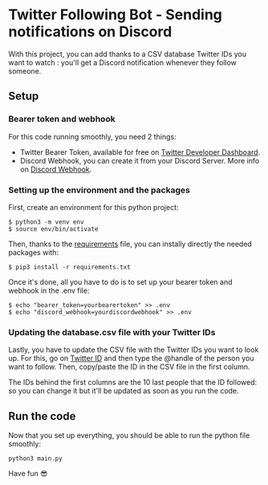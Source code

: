 # Twitter Following Bot - Sending notifications on Discord
With this project, you can add thanks to a CSV database Twitter IDs you want to watch : you'll get a Discord notification whenever they follow someone.

## Setup

### Bearer token and webhook

For this code running smoothly, you need 2 things:
- Twitter Bearer Token, available for free on [Twitter Developer Dashboard](https://developer.twitter.com/en/portal/dashboard).
- Discord Webhook, you can create it from your Discord Server. More info on [Discord Webhook](https://support.discord.com/hc/en-us/articles/228383668-Intro-to-Webhooks).

### Setting up the environment and the packages

First, create an environment for this python project:
```
$ python3 -m venv env
$ source env/bin/activate
```

Then, thanks to the [requirements](requirements.txt) file, you can instally directly the needed packages with:
```
$ pip3 install -r requirements.txt
```

Once it's done, all you have to do is to set up your bearer token and webhook in the .env file:

```
$ echo "bearer_token=yourbearertoken" >> .env
$ echo "discord_webhook=yourdiscordwebhook" >> .env
```

### Updating the database.csv file with your Twitter IDs
Lastly, you have to update the CSV file with the Twitter IDs you want to look up.
For this, go on [Twitter ID](https://tweeterid.com) and then type the @handle of the person you want to follow. Then, copy/paste the ID in the CSV file in the first column.

The IDs behind the first columns are the 10 last people that the ID followed: so you can change it but it'll be updated as soon as you run the code.

## Run the code

Now that you set up everything, you should be able to run the python file smoothly:
```
python3 main.py
```

Have fun 😎
